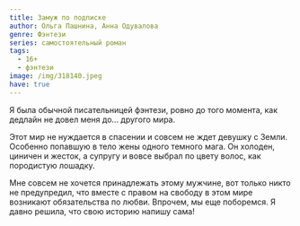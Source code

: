 ```yaml
---
title: Замуж по подписке
author: Ольга Пашнина, Анна Одувалова
genre: Фэнтези
series: самостоятельный роман
tags:
  - 16+
  - фэнтези
image: /img/318140.jpeg
have: true
---
```

Я была обычной писательницей фэнтези, ровно до того момента, как дедлайн не довел меня до... другого мира.

Этот мир не нуждается в спасении и совсем не ждет девушку с Земли. Особенно попавшую в тело жены одного темного мага. Он холоден, циничен и жесток, а супругу и вовсе выбрал по цвету волос, как породистую лошадку.

Мне совсем не хочется принадлежать этому мужчине, вот только никто не предупредил, что вместе с правом на свободу в этом мире возникают обязательства по любви. Впрочем, мы еще поборемся. Я давно решила, что свою историю напишу сама!